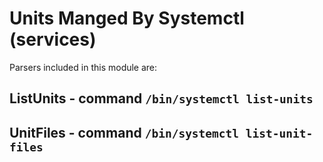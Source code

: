 Units Manged By Systemctl (services)
====================================

Parsers included in this module are:

ListUnits - command ``/bin/systemctl list-units``
-------------------------------------------------

UnitFiles - command ``/bin/systemctl list-unit-files``
------------------------------------------------------